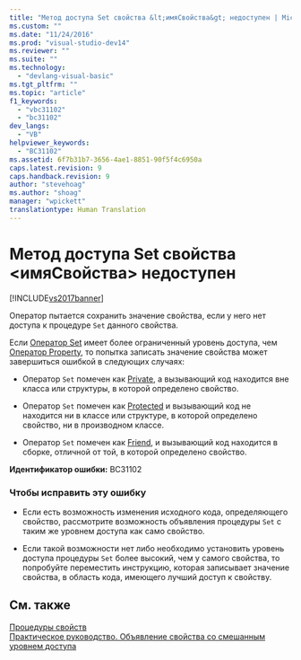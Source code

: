 ```yaml
---
title: "Метод доступа Set свойства &lt;имяСвойства&gt; недоступен | Microsoft Docs"
ms.custom: ""
ms.date: "11/24/2016"
ms.prod: "visual-studio-dev14"
ms.reviewer: ""
ms.suite: ""
ms.technology: 
  - "devlang-visual-basic"
ms.tgt_pltfrm: ""
ms.topic: "article"
f1_keywords: 
  - "vbc31102"
  - "bc31102"
dev_langs: 
  - "VB"
helpviewer_keywords: 
  - "BC31102"
ms.assetid: 6f7b31b7-3656-4ae1-8851-90f5f4c6950a
caps.latest.revision: 9
caps.handback.revision: 9
author: "stevehoag"
ms.author: "shoag"
manager: "wpickett"
translationtype: Human Translation
---
```

# Метод доступа Set свойства &lt;имяСвойства&gt; недоступен
[!INCLUDE[vs2017banner](../../../csharp/includes/vs2017banner.md)]

Оператор пытается сохранить значение свойства, если у него нет доступа к процедуре `Set` данного свойства.  
  
 Если [Оператор Set](../../../visual-basic/language-reference/statements/set-statement.md) имеет более ограниченный уровень доступа, чем [Оператор Property](../../../visual-basic/language-reference/statements/property-statement.md), то попытка записать значение свойства может завершиться ошибкой в следующих случаях:  
  
-   Оператор `Set` помечен как [Private](../../../visual-basic/language-reference/modifiers/private.md), а вызывающий код находится вне класса или структуры, в которой определено свойство.  
  
-   Оператор `Set` помечен как [Protected](../../../visual-basic/language-reference/modifiers/protected.md) и вызывающий код не находится ни в классе или структуре, в которой определено свойство, ни в производном классе.  
  
-   Оператор `Set` помечен как [Friend](../../../visual-basic/language-reference/modifiers/friend.md), и вызывающий код находится в сборке, отличной от той, в которой определено свойство.  
  
 **Идентификатор ошибки:** BC31102  
  
### Чтобы исправить эту ошибку  
  
-   Если есть возможность изменения исходного кода, определяющего свойство, рассмотрите возможность объявления процедуры `Set` с таким же уровнем доступа как само свойство.  
  
-   Если такой возможности нет либо необходимо установить уровень доступа процедуры `Set` более высокий, чем у самого свойства, то попробуйте переместить инструкцию, которая записывает значение свойства, в область кода, имеющего лучший доступ к свойству.  
  
## См. также  
 [Процедуры свойств](../../../visual-basic/programming-guide/language-features/procedures/property-procedures.md)   
 [Практическое руководство. Объявление свойства со смешанным уровнем доступа](../../../visual-basic/programming-guide/language-features/procedures/how-to-declare-a-property-with-mixed-access-levels.md)